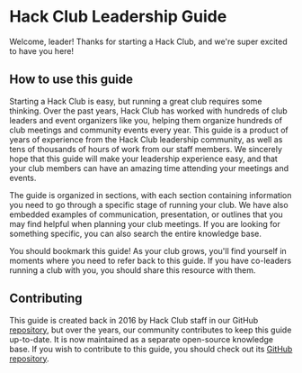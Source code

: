 # Hack Club Leadership Guide

Welcome, leader! Thanks for starting a Hack Club, and we're super excited to have you here!

## How to use this guide

Starting a Hack Club is easy, but running a great club requires some thinking. Over the past years, Hack Club has worked with hundreds of club leaders and event organizers like you, helping them organize hundreds of club meetings and community events every year. This guide is a product of years of experience from the Hack Club leadership community, as well as tens of thousands of hours of work from our staff members. We sincerely hope that this guide will make your leadership experience easy, and that your club members can have an amazing time attending your meetings and events.

The guide is organized in sections, with each section containing information you need to go through a specific stage of running your club. We have also embedded examples of communication, presentation, or outlines that you may find helpful when planning your club meetings. If you are looking for something specific, you can also search the entire knowledge base.

You should bookmark this guide! As your club grows, you'll find yourself in moments where you need to refer back to this guide. If you have co-leaders running a club with you, you should share this resource with them.

## Contributing

This guide is created back in 2016 by Hack Club staff in our GitHub [repository](https://github.com/hackclub/hackclub/blob/f418eea0e904938e0765f73d58216710d936a1f7/clubs/README.md), but over the years, our community contributes to keep this guide up-to-date. It is now maintained as a separate open-source knowledge base. If you wish to contribute to this guide, you should check out its [GitHub repository](https://github.com/hackclub/guide).
